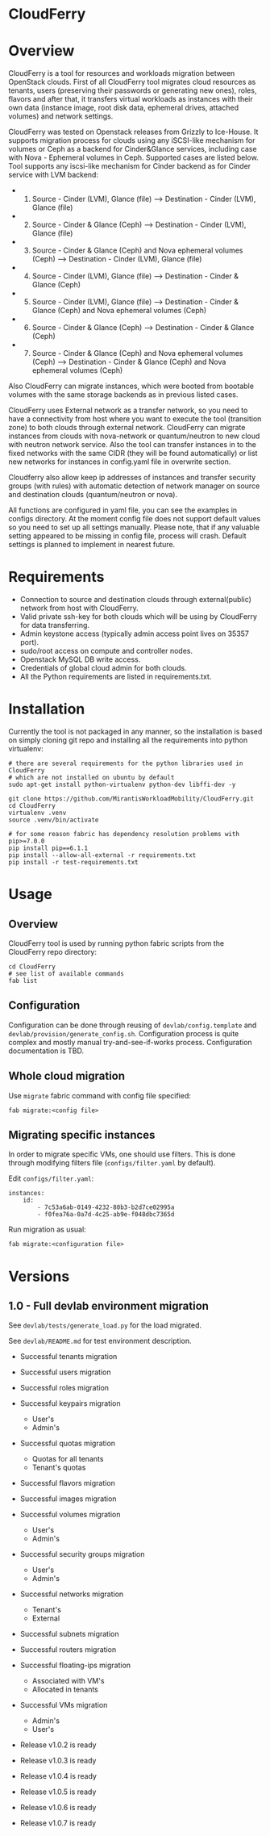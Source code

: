 ﻿CloudFerry
==========

# Overview

CloudFerry is a tool for resources and workloads migration between OpenStack clouds. First of all CloudFerry tool
migrates cloud resources as tenants, users (preserving their passwords or generating new ones), roles, flavors and after
that, it transfers virtual workloads as instances with their own data (instance
image, root disk data, ephemeral drives, attached volumes) and network settings.


CloudFerry was tested on Openstack releases from Grizzly to Ice-House.
It supports migration process for clouds using any iSCSI-like mechanism for volumes or Ceph as a backend for
Cinder&Glance services, including case with Nova - Ephemeral volumes in Ceph.
Supported cases are listed below. Tool supports any iscsi-like mechanism for Cinder backend as for Cinder service with
LVM backend:


- 1) Source - Cinder (LVM), Glance (file) --> Destination - Cinder (LVM), Glance (file)
- 2) Source - Cinder & Glance (Ceph) --> Destination - Cinder (LVM), Glance (file)
- 3) Source - Cinder & Glance (Ceph) and Nova ephemeral volumes (Ceph) -->   Destination - Cinder (LVM), Glance (file)
- 4) Source - Cinder (LVM), Glance (file) --> Destination - Cinder & Glance (Ceph)
- 5) Source - Cinder (LVM), Glance (file) --> Destination - Cinder & Glance (Ceph) and Nova ephemeral volumes (Ceph)
- 6) Source - Cinder & Glance (Ceph) --> Destination - Cinder & Glance (Ceph)
- 7) Source - Cinder & Glance (Ceph) and Nova ephemeral volumes (Ceph) -->   Destination - Cinder & Glance (Ceph) and
Nova ephemeral volumes (Ceph)


Also CloudFerry can migrate instances, which were booted from bootable  volumes with the same storage backends as in
previous listed cases.


CloudFerry uses External network as a transfer network, so you need to have a connectivity from host where you want
to execute the tool (transition zone) to both clouds through external network.
CloudFerry can migrate instances from clouds with nova-network or quantum/neutron to new cloud with neutron network
service. Also the tool can transfer instances in to the fixed networks with the same CIDR (they will be found
automatically) or list new networks for instances in config.yaml file in overwrite section.


Cloudferry also allow keep ip addresses of instances and transfer security groups (with rules) with automatic detection
of network manager on source and destination clouds (quantum/neutron or nova).


All functions are configured in yaml file, you can see the examples in configs directory.
At the moment config file does not support default values so you need to set up all settings manually. Please note,
that if any valuable setting appeared to be missing in config file, process will crash. Default settings is planned
to implement in nearest future.


# Requirements

 - Connection to source and destination clouds through external(public) network from host with CloudFerry.
 - Valid private ssh-key for both clouds which will be using by CloudFerry for data transferring.
 - Admin keystone access (typically admin access point lives on 35357 port).
 - sudo/root access on compute and controller nodes.
 - Openstack MySQL DB write access.
 - Credentials of global cloud admin for both clouds.
 - All the Python requirements are listed in requirements.txt.


# Installation

Currently the tool is not packaged in any manner, so the installation is based on simply cloning git repo
and installing all the requirements into python virtualenv:
```
# there are several requirements for the python libraries used in CloudFerry
# which are not installed on ubuntu by default
sudo apt-get install python-virtualenv python-dev libffi-dev -y

git clone https://github.com/MirantisWorkloadMobility/CloudFerry.git
cd CloudFerry
virtualenv .venv
source .venv/bin/activate

# for some reason fabric has dependency resolution problems with pip>=7.0.0
pip install pip==6.1.1
pip install --allow-all-external -r requirements.txt
pip install -r test-requirements.txt
```

# Usage

## Overview
CloudFerry tool is used by running python fabric scripts from the CloudFerry repo directory:
```
cd CloudFerry
# see list of available commands
fab list
```

## Configuration

Configuration can be done through reusing of `devlab/config.template` and `devlab/provision/generate_config.sh`.
Configuration process is quite complex and mostly manual try-and-see-if-works process. Configuration documentation
is TBD.

## Whole cloud migration
Use `migrate` fabric command with config file specified:

```
fab migrate:<config file>
```

## Migrating specific instances

In order to migrate specific VMs, one should use filters. This is done through modifying filters file
(`configs/filter.yaml` by default).

Edit `configs/filter.yaml`:
```
instances:
    id:
        - 7c53a6ab-0149-4232-80b3-b2d7ce02995a
        - f0fea76a-0a7d-4c25-ab9e-f048dbc7365d
```

Run migration as usual:
```
fab migrate:<configuration file>
```


# Versions

## 1.0 - Full devlab environment migration

See `devlab/tests/generate_load.py` for the load migrated.

See `devlab/README.md` for test environment description.

 - Successful tenants migration
 - Successful users migration
 - Successful roles migration
 - Successful keypairs migration
     * User's
     * Admin's
 - Successful quotas migration
     * Quotas for all tenants
     * Tenant's quotas
 - Successful flavors migration
 - Successful images migration
 - Successful volumes migration
     * User's
     * Admin's
 - Successful security groups migration
     * User's
     * Admin's
 - Successful networks migration
     * Tenant's
     * External
 - Successful subnets migration
 - Successful routers migration
 - Successful floating-ips migration
     * Associated with VM's
     * Allocated in tenants
 - Successful VMs migration
     * Admin's
     * User's

 - Release v1.0.2 is ready
 - Release v1.0.3 is ready
 - Release v1.0.4 is ready
 - Release v1.0.5 is ready
 - Release v1.0.6 is ready
 - Release v1.0.7 is ready
